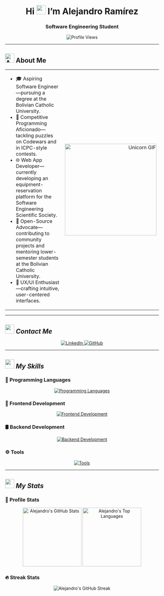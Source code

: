 <h1 align="center">
  Hi <img src="https://media.giphy.com/media/hvRJCLFzcasrR4ia7z/giphy.gif" width="30"/> I’m Alejandro Ramírez
</h1>

<h3 align="center">Software Engineering Student</h3>

<p align="center">
  <img
    src="https://komarev.com/ghpvc/?username=alejandroramirezvallejos&label=Profile%20Views&color=0e75b6&style=flat"
    alt="Profile Views"
  />
</p>

---

## <img src="https://media.giphy.com/media/ObNTw8Uzwy6KQ/giphy.gif" width="30" alt="About icon" /> About Me

<table>
  <tr>
    <td>
      <ul>
        <li>🎓 Aspiring Software Engineer—pursuing a degree at the Bolivian Catholic University.</li>
        <li>🧩 Competitive Programming Aficionado—tackling puzzles on Codewars and in ICPC-style contests.</li>
        <li>🌐 Web App Developer—currently developing an equipment-reservation platform for the Software Engineering Scientific Society.</li>
        <li>🤝 Open-Source Advocate—contributing to community projects and mentoring lower-semester students at the Bolivian Catholic University.</li>
        <li>🎨 UX/UI Enthusiast—crafting intuitive, user-centered interfaces.</li>
      </ul>
    </td>
    <td align="right" valign="middle">
      <img
        src="https://c.tenor.com/GN73MKBawZYAAAAi/busy-cute.gif"
        width="300"
        alt="Unicorn GIF"
      />
    </td>
  </tr>
</table>

---

## <picture><img src = "https://github.com/7oSkaaa/7oSkaaa/blob/main/Images/about_me.gif?raw=true" width = 30px></picture> ***Contact Me***

<p align="center">
  <a href="https://linkedin.com/in/alejandro-ramirez-vallejos" target="_blank" rel="noopener">
    <img src="https://skillicons.dev/icons?i=linkedin" alt="LinkedIn" />
  </a>
  <a href="https://github.com/alejandroramirezvallejos" target="_blank" rel="noopener">
    <img src="https://skillicons.dev/icons?i=github" alt="GitHub" />
  </a>
</p>

---

## <picture> <img src = "https://github.com/7oSkaaa/7oSkaaa/blob/main/Images/Programming_Languages.gif?raw=true" width = 30px>  </picture> ***My Skills***

### 🐍 Programming Languages

<p align="center">
  <a href="https://skillicons.dev">
    <img src="https://skillicons.dev/icons?i=c,cpp,cs,js,ts,java,py" alt="Programming Languages" />
  </a>
</p>

### 🎨 Frontend Development

<p align="center">
  <a href="https://skillicons.dev">
    <img src="https://skillicons.dev/icons?i=html,css,js,ts,angular,figma" alt="Frontend Development" />
  </a>
</p>

### 🛢 Backend Development

<p align="center">
  <a href="https://skillicons.dev">
    <img src="https://skillicons.dev/icons?i=dotnet,postgres" alt="Backend Development" />
  </a>
</p>

### ⚙️ Tools

<p align="center">
  <a href="https://skillicons.dev">
    <img src="https://skillicons.dev/icons?i=git,latex" alt="Tools" />
  </a>
</p>

---

## <picture> <img src = "https://github.com/7oSkaaa/7oSkaaa/blob/main/Images/Statistics.gif?raw=true" width = 30px>  </picture> ***My Stats***

### 🚀 Profile Stats

<p align="center">
  <img
    alt="Alejandro's GitHub Stats"
    src="https://github-readme-stats.vercel.app/api/?username=alejandroramirezvallejos&show_icons=true&include_all_commits=true&count_private=true&theme=react&hide_border=true&bg_color=1F222E&title_color=F85D7F&icon_color=F8D866"
    height="192"
  />
  <img
    alt="Alejandro's Top Languages"
    src="https://github-readme-stats.vercel.app/api/top-langs/?username=alejandroramirezvallejos&langs_count=8&layout=compact&theme=react&hide_border=true&bg_color=1F222E&title_color=F85D7F&icon_color=F8D866"
    height="192"
  />
</p>

### 🔥 Streak Stats

<p align="center">
  <img
    alt="Alejandro's GitHub Streak"
    src="https://github-readme-streak-stats.herokuapp.com/?user=alejandroramirezvallejos&theme=tokyonight"
  />
</p>
